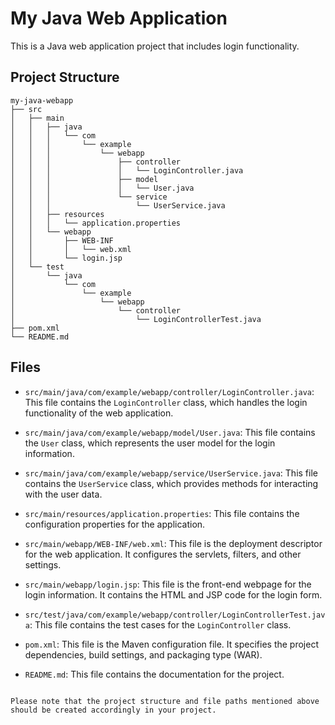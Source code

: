 # My Java Web Application

This is a Java web application project that includes login functionality.

## Project Structure

```
my-java-webapp
├── src
│   ├── main
│   │   ├── java
│   │   │   └── com
│   │   │       └── example
│   │   │           └── webapp
│   │   │               ├── controller
│   │   │               │   └── LoginController.java
│   │   │               ├── model
│   │   │               │   └── User.java
│   │   │               └── service
│   │   │                   └── UserService.java
│   │   ├── resources
│   │   │   └── application.properties
│   │   └── webapp
│   │       ├── WEB-INF
│   │       │   └── web.xml
│   │       └── login.jsp
│   └── test
│       └── java
│           └── com
│               └── example
│                   └── webapp
│                       └── controller
│                           └── LoginControllerTest.java
├── pom.xml
└── README.md
```

## Files

- `src/main/java/com/example/webapp/controller/LoginController.java`: This file contains the `LoginController` class, which handles the login functionality of the web application.

- `src/main/java/com/example/webapp/model/User.java`: This file contains the `User` class, which represents the user model for the login information.

- `src/main/java/com/example/webapp/service/UserService.java`: This file contains the `UserService` class, which provides methods for interacting with the user data.

- `src/main/resources/application.properties`: This file contains the configuration properties for the application.

- `src/main/webapp/WEB-INF/web.xml`: This file is the deployment descriptor for the web application. It configures the servlets, filters, and other settings.

- `src/main/webapp/login.jsp`: This file is the front-end webpage for the login information. It contains the HTML and JSP code for the login form.

- `src/test/java/com/example/webapp/controller/LoginControllerTest.java`: This file contains the test cases for the `LoginController` class.

- `pom.xml`: This file is the Maven configuration file. It specifies the project dependencies, build settings, and packaging type (WAR).

- `README.md`: This file contains the documentation for the project.
```

Please note that the project structure and file paths mentioned above should be created accordingly in your project.